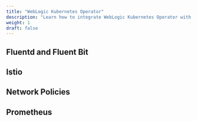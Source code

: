 ```yaml
---
title: "WebLogic Kubernetes Operator"
description: "Learn how to integrate WebLogic Kubernetes Operator with other components"
weight: 1
draft: false
---
```


## Fluentd and Fluent Bit
## Istio
## Network Policies
## Prometheus
